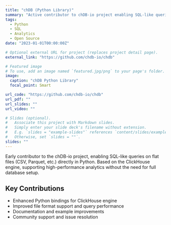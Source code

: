 ```yaml
---
title: "chDB (Python Library)"
summary: "Active contributor to chDB-io project enabling SQL-like queries on flat files (CSV, Parquet, etc.) directly in Python, based on ClickHouse engine."
tags:
  - Python
  - SQL  
  - Analytics
  - Open Source
date: "2023-01-01T00:00:00Z"

# Optional external URL for project (replaces project detail page).
external_link: "https://github.com/chdb-io/chdb"

# Featured image
# To use, add an image named `featured.jpg/png` to your page's folder.
image:
  caption: "chDB Python Library"
  focal_point: Smart

url_code: "https://github.com/chdb-io/chdb"
url_pdf: ""
url_slides: ""
url_video: ""

# Slides (optional).
#   Associate this project with Markdown slides.
#   Simply enter your slide deck's filename without extension.
#   E.g. `slides = "example-slides"` references `content/slides/example-slides.md`.
#   Otherwise, set `slides = ""`.
slides: ""
---
```


Early contributor to the chDB-io project, enabling SQL-like queries on flat files (CSV, Parquet, etc.) directly in Python. Based on the ClickHouse engine, supporting high-performance analytics without the need for full database setup.

## Key Contributions

- Enhanced Python bindings for ClickHouse engine
- Improved file format support and query performance  
- Documentation and example improvements
- Community support and issue resolution